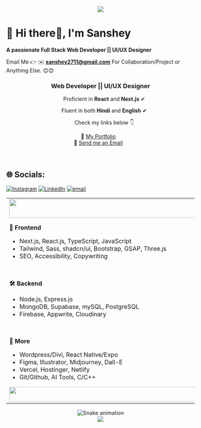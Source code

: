 <div align="center">
  <img src="https://i.postimg.cc/1tBXFwQH/header.gif">
</div>

# 💫 Hi there👋, I'm Sanshey
**A passionate Full Stack Web Developer || UI/UX Designer**

Email Me 👉 ✉️ **sanshey2711@gmail.com** For Collaboration/Project or Anything Else. 😊😊

<div align="center">
  <h3>Web Developer || UI/UX Designer</h3>
  <p>&nbsp;&nbsp;&nbsp;&nbsp;&nbsp;Proficient in <strong>React</strong> and <strong>Next.js</strong>&nbsp;✔</p>
  <p>&nbsp;&nbsp;&nbsp;&nbsp;&nbsp;Fluent in both <strong>Hindi</strong> and <strong>English</strong>&nbsp;✔</p>
  <p>&nbsp;&nbsp;&nbsp;&nbsp;&nbsp;Check my links below&nbsp;👇</p>
  📌 <a href="https://sansheyportfolio.vercel.app/">My Portfolio</a>&nbsp;&nbsp;&nbsp;<br />
  📧 <a href="mailto:sanshey2711@gmail.com">Send me an Email</a>&nbsp;&nbsp;&nbsp;<br />

  
</div><br /><br />

## 🌐 Socials:
[![Instagram](https://img.shields.io/badge/Instagram-%23E4405F.svg?logo=Instagram&logoColor=white)](https://instagram.com/09_s.unshine) [![LinkedIn](https://img.shields.io/badge/LinkedIn-%230077B5.svg?logo=linkedin&logoColor=white)](https://linkedin.com/in/sanshey-017b23292) [![email](https://img.shields.io/badge/Email-D14836?logo=gmail&logoColor=white)](mailto:sanshey2711@gmail.com) 

<table>
  <td>
    <img src="https://i.ibb.co/qB2dNN7/blank.png" style="width: 675px; height:50px;" />
    <p><strong>🎨 Frontend</strong></p>
    <ul>
      <li>Next.js, React.js, TypeScript, JavaScript</li>
      <li>Tailwind, Sass, shadcn/ui, Bootstrap, GSAP, Three.js</li>
      <li>SEO, Accessibility, Copywriting</li>
    </ul>
    <br /><p><strong>🛠 Backend</strong></p>
    <ul>
      <li>Node.js, Express.js</li>
      <li>MongoDB, Supabase, mySQL, PostgreSQL</li>
      <li>Firebase, Appwrite, Cloudinary</li>
    </ul>
    <br /><p><strong>📁 More</strong></p>
    <ul>
      <li>Wordpress/Divi, React Native/Expo</li>
      <li>Figma, Illustrator, Midjourney, Dall-E</li>
      <li>Vercel, Hostinger, Netlify</li>
      <li>Git/Github, AI Tools, C/C++</li>
    </ul>
    <img src="https://i.ibb.co/qB2dNN7/blank.png" style="width: 675px; height:40px" />
  </td>
  <td>
    <img src="https://i.postimg.cc/SKTNNq7T/goku.png"/>
  </td>
</table>

<!-- Snake Game Repo View -->

<div align="center">
  <img src="https://profile-readme-generator.com/assets/snake.svg" alt="Snake animation" />
</div>


<div align="center">
  <img src="https://i.postimg.cc/s2FrgXtg/footer.gif">
</div>




